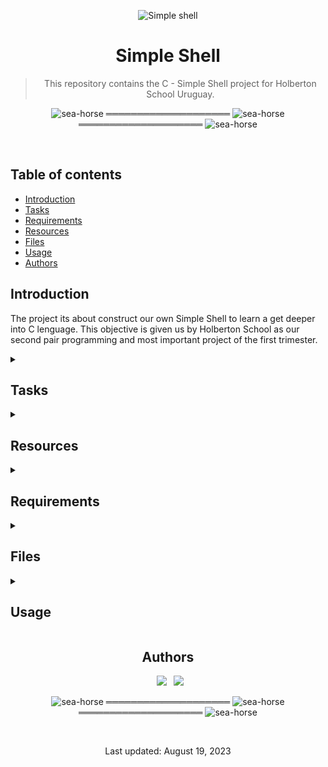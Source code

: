 <div align="center">

![Simple shell](https://github.com/Nitsu47/holbertonschool-simple_shell/assets/135637506/c2887a0c-31a4-4519-8271-07f8ec3356f4)

<h1> Simple Shell </h1>

> This repository contains the C - Simple Shell project for Holberton School Uruguay.

</div>

<div align="center">

![sea-horse](https://user-images.githubusercontent.com/110431271/229328604-b8c19c26-54e9-48d6-946f-91b0337deece.png) ════════════════════ ![sea-horse](https://user-images.githubusercontent.com/110431271/229328604-b8c19c26-54e9-48d6-946f-91b0337deece.png) ════════════════════ ![sea-horse](https://user-images.githubusercontent.com/110431271/229328604-b8c19c26-54e9-48d6-946f-91b0337deece.png)

</div>

<br>

## Table of contents
* [Introduction](#introduction)
* [Tasks](#tasks)
* [Requirements](#requirements)
* [Resources](#resources)
* [Files](#files)
* [Usage](#usage)
* [Authors](#authors)

## Introduction
The project its about construct our own Simple Shell to learn a get deeper into C lenguage. This objective is given us by Holberton School as our second pair programming and most important project of the first trimester.

<details>
<summary><h2>Tasks</h2></summary>

0. README, man, AUTHORS
* Write a README
* Write a man for your shell.
* You should have an AUTHORS file at the root of your repository, listing all
* individuals having contributed content to the repository. Format, see Docker

1. Betty would be proud
* Write a beautiful code that passes the Betty checks

2. Simple shell 0.1
Write a UNIX command line interpreter.

* Usage: simple_shell
Your Shell should:

* Display a prompt and wait for the user to type a command. A command line always ends with a new line.
* The prompt is displayed again each time a command has been executed.
* The command lines are simple, no semicolons, no pipes, no redirections or any other advanced features.
* The command lines are made only of one word. No arguments will be passed to programs.
* If an executable cannot be found, print an error message and display the prompt again.
* Handle errors.
* You have to handle the “end of file” condition (Ctrl+D)

You don’t have to:

* use the PATH
* implement built-ins
* handle special characters : ", ', `, \, *, &, #
* be able to move the cursor
* handle commands with arguments
execve will be the core part of your Shell, don’t forget to pass the environ to it…

3. Simple shell 0.2
Simple shell 0.1 +

* Handle command lines with arguments

4. Simple shell 0.3
Simple shell 0.2 +

* Handle the PATH
* fork must not be called if the command doesn’t exist

5. Simple shell 0.4
Simple shell 0.3 +

* Implement the exit built-in, that exits the shell
* Usage: exit
* You don’t have to handle any argument to the built-in exit

6. Simple shell 1.0
Simple shell 0.4 +

* Implement the env built-in, that prints the current environment
</details>

<details>
<summary><h2>Resources</h2></summary>>
## Resources

* <a href="https://intranet.hbtn.io/concepts/881" target="blank">Approaching a Project</a>
* <a href="https://intranet.hbtn.io/concepts/900" target="blank">Everything you need to know to start coding your own shell</a>
* <a href="https://en.wikipedia.org/wiki/Unix_shell" target="blank">Unix Shell</a>
* <a href="https://en.wikipedia.org/wiki/Thompson_shell" target="blank">Thompson Shell</a>
* <a href="https://en.wikipedia.org/wiki/Ken_Thompson" target="blank">Ken Thompson</a>
</details>

<details><summary><h2>Requirements</h2></summary>
<h3>General Requirements</h3>
        
* Allowed editors: vi, vim, emacs
* All your files will be compiled on Ubuntu 20.04 LTS using gcc, using the options -Wall -Werror -Wextra -pedantic -std=gnu89
* All your files should end with a new line
* A README.md file, at the root of the folder of the project is mandatory
* Your code should use the Betty style. It will be checked using betty-style.pl and betty-doc.pl
* Your shell should not have any memory leaks
* No more than 5 functions per file
* All your header files should be include guarded
* Use system calls only when you need to (why?)
<h3></h3>


<h3>Compilation</h3>
* gcc -Wall -Werror -Wextra -pedantic -std=gnu89 test/main.c *.c -o hsh
</details>

<details>
<summary><h2>Files</h2></summary>
        
## Files
|Files|
|---|
|[shell.c](#shell.c)|
|[shell.h](#shell.h)|
|[_execve.c](#_execve.c)|
|[string_functions.c](#string_functions.c)|
|[auxiliar_functions.c](#auxiliar_functions.c)|

<a name="shell.c"></a>
<h3><a href="https://github.com/Nitsu47/holbertonschool-simple_shell/blob/main/shell.c">shell.c</a></h3>
Main code of the shell project, prints the prompt "$ " and take the arguments given by user in the same line.
<a name="shell.h"></a>
<h3><a href="https://github.com/Nitsu47/holbertonschool-simple_shell/blob/master/shell.h">shell.h</a></h3>
Contains the libraries, prototypes and headers macros needed for the files.
<a name="_execve.c"></a>
<h3><a href="https://github.com/Nitsu47/holbertonschool-simple_shell/blob/master/_execve.c">_execve.c</a></h3>
Own version of execve function, this function takes the arguments and executes the command passed.
<a name="string_functions.c"></a>
<h3><a href="https://github.com/Nitsu47/holbertonschool-simple_shell/blob/master/string_functions.c">string_functions.c</a></h3>
This file contains our own versions of some necessary functions, "_strlen"(returns the lenght of the string), "print_env"(prints the current environment variable), "_strcmp"(compare two strings) and "_strcpy"(copies a string to another string).
<a name="auxiliar_functions.c"></a>
<h3><a href="https://github.com/Nitsu47/holbertonschool-simple_shell/blob/master/auxiliar_functions.c">auxiliar_functions.c</a></h3>
Contains 3 needed functions, "tokenize"(that splits a string), "eof"(checks if buffer is end od the line) and "strtok"(divide an array in tokens(arguments)).
</details>

<details>
<summary><h2>Usage</h2></summary>
<details><summary><h3>Flowchart</h3></summary>
![Shell flow drawio](https://github.com/Nitsu47/holbertonschool-simple_shell-test/assets/135637506/448e3510-25ad-4a6c-b1ba-78e0e7e7ef7e)
</details>
<h3></h3>
        
Installation

- Clone this repository in your terminal: `git clone "https://github.com/Nitsu47/holbertonschool-simple_shell"`
- Go into the repository: `cd holbertonschool-simple_shell`
- Compile: `gcc -Wall -Werror -Wextra -pedantic *.c -o hsh`

<h3>Example</h3>

Input:
```
$ ls -l
```
Output:
```
-rw-r--r-- 1 root root  145 Aug 19 21:33 AUTHORS.txt
-rw-r--r-- 1 root root 6849 Aug 19 22:19 README.md
-rw-r--r-- 1 root root  501 Aug 20 02:05 _execve.c
-rw-r--r-- 1 root root 1641 Aug 19 22:07 auxiliar_functions.c
-rw-r--r-- 1 root root  553 Aug 19 22:14 shell.c
-rw-r--r-- 1 root root  576 Aug 19 22:15 shell.h
-rw-r--r-- 1 root root 1027 Aug 19 21:38 string_functions.c
```

</details>

<div align="center">

## Authors
  
&ensp;[<img src="https://img.shields.io/badge/Nitsu47-%23121011.svg?style=for-the-badge&logo=github&logoColor=white">](https://github.com/Nitsu47)
&ensp;[<img src="https://img.shields.io/badge/Diego29012-%23121011.svg?style=for-the-badge&logo=github&logoColor=white">](https://github.com/Diego29012)
<br>

![sea-horse](https://user-images.githubusercontent.com/110431271/229328604-b8c19c26-54e9-48d6-946f-91b0337deece.png) ════════════════════ ![sea-horse](https://user-images.githubusercontent.com/110431271/229328604-b8c19c26-54e9-48d6-946f-91b0337deece.png) ════════════════════ ![sea-horse](https://user-images.githubusercontent.com/110431271/229328604-b8c19c26-54e9-48d6-946f-91b0337deece.png)

<br>

Last updated: August 19, 2023
